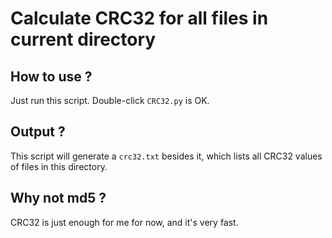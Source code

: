 # Calculate CRC32 for all files in current directory

## How to use ?

Just run this script. Double-click ```CRC32.py``` is OK.

## Output ?

This script will generate a ```crc32.txt``` besides it, which lists all CRC32 values of files in this directory.

## Why not md5 ?

CRC32 is just enough for me for now, and it's very fast.